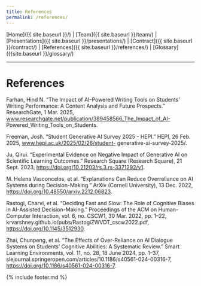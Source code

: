 ```yaml
---
title: References
permalink: /references/
---
```


[Home]({{ site.baseurl }}/) | [Team]({{ site.baseurl }}/team/) | [Presentations]({{ site.baseurl }}/presentations/) | [Contract]({{ site.baseurl }}/contract/) | [References]({{ site.baseurl }}/references/) | [Glossary]({{site.baseurl }}/glossary/)

---

# References

Farhan, Hind N. “The Impact of AI-Powered Writing Tools on Students’ Writing Performance: A Content Analysis and Future
Prospects.” ResearchGate, 1 Mar. 2025, www.researchgate.net/publication/389458566_The_Impact_of_AI-
Powered_Writing_Tools_on_Students.

Freeman, Josh. “Student Generative AI Survey 2025 - HEPI.” HEPI, 26 Feb. 2025, www.hepi.ac.uk/2025/02/26/student-
generative-ai-survey-2025/.

Ju, Qirui. “Experimental Evidence on Negative Impact of Generative AI on Scientific Learning Outcomes.” Research Square
(Research Square), 21 Sept. 2023, https://doi.org/10.21203/rs.3.rs-3371292/v1.

M. Helena Vasconcelos, et al. “Explanations Can Reduce Overreliance on AI Systems during Decision-Making.” ArXiv (Cornell
University), 13 Dec. 2022, https://doi.org/10.48550/arxiv.2212.06823.

Rastogi, Charvi, et al. “Deciding Fast and Slow: The Role of Cognitive Biases in AI-Assisted Decision-Making.” Proceedings
of the ACM on Human-Computer Interaction, vol. 6, no. CSCW1, 30 Mar. 2022, pp. 1–22,
krvarshney.github.io/pubs/RastogiZWVDT_cscw2022.pdf, https://doi.org/10.1145/3512930.

Zhai, Chunpeng, et al. “The Effects of Over-Reliance on AI Dialogue Systems on Students’ Cognitive Abilities: A Systematic
Review.” Smart Learning Environments, vol. 11, no. 28, 18 June 2024, pp. 1–37,
slejournal.springeropen.com/articles/10.1186/s40561-024-00316-7, https://doi.org/10.1186/s40561-024-00316-7.

{% include footer.md %}